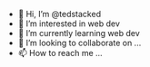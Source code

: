 - 👋 Hi, I’m @tedstacked
- 👀 I’m interested in web dev
- 🌱 I’m currently learning web dev
- 💞️ I’m looking to collaborate on ...
- 📫 How to reach me ...

<!---
tedstacked/tedstacked is a ✨ special ✨ repository because its `README.md` (this file) appears on your GitHub profile.
You can click the Preview link to take a look at your changes.
--->
